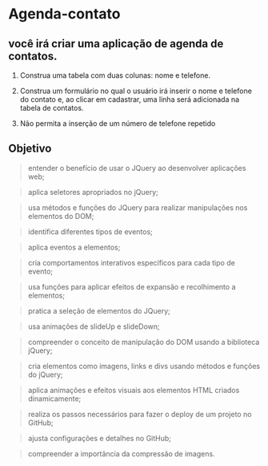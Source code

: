 # Agenda-contato


## você irá criar uma aplicação de agenda de contatos.

1) Construa uma tabela com duas colunas: nome e telefone.

2) Construa um formulário no qual o usuário irá inserir o nome e telefone do contato e, ao clicar em cadastrar, uma linha será adicionada na tabela de contatos.

3) Não permita a inserção de um número de telefone repetido

## Objetivo

> entender o benefício de usar o JQuery ao desenvolver aplicações web;

> aplica seletores apropriados no jQuery;

> usa métodos e funções do JQuery para realizar manipulações nos elementos do DOM;

> identifica diferentes tipos de eventos;

> aplica eventos a elementos;

> cria comportamentos interativos específicos para cada tipo de evento;

> usa funções para aplicar efeitos de expansão e recolhimento a elementos;

> pratica a seleção de elementos do JQuery;

> usa animações de slideUp e slideDown;

> compreender o conceito de manipulação do DOM usando a biblioteca jQuery;

> cria elementos como imagens, links e divs usando métodos e funções do jQuery;

> aplica animações e efeitos visuais aos elementos HTML criados dinamicamente;

> realiza os passos necessários para fazer o deploy de um projeto no GitHub; 

> ajusta configurações e detalhes no GitHub;

> compreender a importância da compressão de imagens.